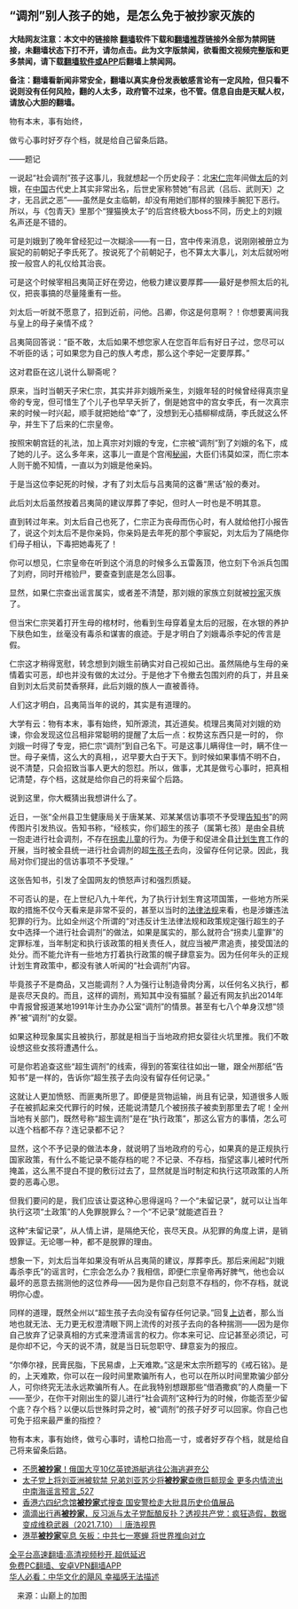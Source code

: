 <!-- 面包屑导航 --> <h2>“调剂”别人孩子的她，是怎么免于被抄家灭族的</h2> <p class="notice"><b>大陆网友注意：本文中的链接除 <a href="https://github.com/bannedbook/fanqiang" >翻墙</a>软件下载和<a href="https://github.com/killgcd/justmysocks/blob/master/README.md">翻墙推荐</a>链接外全部为禁网链接，未翻墙状态下打不开，请勿点击。此为文字版禁闻，欲看图文视频完整版和更多禁闻，请下载<a href="https://github.com/bannedbook/fanqiang">翻墙软件或APP</a>后翻墙上禁闻网。</p><p>备注：翻墙看新闻非常安全，翻墙以真实身份发表敏感言论有一定风险，但只看不说则没有任何风险，翻的人太多，政府管不过来，也不管。信息自由是天赋人权，请放心大胆的翻墙。</b></p>  <div class="entry"> <p>物有本末，事有始终，</p> <p>做亏心事时好歹存个档，就是给自己留条后路。</p> <p>——题记</p> <p>一说起“社会调剂”孩子这事儿，我就想起一个历史段子：北<a href="https://www.bannedbook.org/bnews/tag/%e5%ae%8b%e4%bb%81%e5%ae%97/" class="st_tag internal_tag" rel="tag" title="标签 宋仁宗 下的日志">宋仁宗</a>年间做<a href="https://www.bannedbook.org/bnews/tag/%e5%a4%aa%e5%90%8e/" class="st_tag internal_tag" rel="tag" title="标签 太后 下的日志">太后</a>的刘娥，在<span class='wp_keywordlink_affiliate'><a href="https://www.bannedbook.org/" title="中国" target="_blank">中国</a></span>古代史上其实非常出名，后世史家称赞她“有吕武（吕后、武则天）之才，无吕武之恶”——虽然是女主临朝，却没有用她们那样的狠辣手腕犯下恶行。所以，与《包青天》里那个“狸猫换太子”的后宫终极大boss不同，历史上的刘娥名声还是不错的。</p> <p>可是刘娥到了晚年曾经犯过一次糊涂——有一日，宫中传来消息，说刚刚被册立为宸妃的前朝妃子李氏死了。按说死了个前朝妃子，也不算太大事儿，刘太后就吩咐按一般宫人的礼仪给其治丧。</p> <p>可是这个时候宰相吕夷简正好在旁边，他极力建议要厚葬——最好是参照太后的礼仪，把丧事搞的尽量隆重有一些。</p> <p>刘太后一听就不愿意了，招到近前，问他。吕卿，你这是何意啊？！你想要离间我与皇上的母子亲情不成？</p> <p>吕夷简回答说：“臣不敢，太后如果不想您家人在您百年后有好日子过，您尽可以不听臣的话；可如果您为自己的族人考虑，那么这个李妃一定要厚葬。”</p> <p>这对君臣在这儿说什么聊斋呢？</p>  <p>原来，当时当朝天子宋仁宗，其实并非刘娥所亲生，刘娥年轻的时候曾经得真宗皇帝的专宠，但可惜生了个儿子也早早夭折了，倒是她宫中的宫女李氏，有一次真宗来的时候一时兴起，顺手就把她给“幸”了，没想到无心插柳柳成荫，李氏就这么怀孕，并生下了后来的仁宗皇帝。</p> <p>按照宋朝宫廷的礼法，加上真宗对刘娥的专宠，仁宗被“调剂”到了刘娥的名下，成了她的儿子。这么多年来，这事儿一直是个宫闱<span class='wp_keywordlink'><a href="https://www.bannedbook.org/forum8/" title="中国禁文秘闻" target="_blank">秘闻</a></span>，大臣们讳莫如深，而仁宗本人则干脆不知情，一直以为刘娥是他亲妈。</p> <p>于是当这位李妃死的时候，才有了刘太后与吕夷简的这番“黑话”般的奏对。</p> <p>此后刘太后虽然按着吕夷简的建议厚葬了李妃，但时人一时也是不明其意。</p> <p>直到转过年来。刘太后自己也死了，仁宗正为丧母而伤心时，有人就给他打小报告了，说这个刘太后不是你亲妈，你亲妈是去年死的那个李宸妃，刘太后为了隔绝你们母子相认，下毒把她毒死了！</p> <p>你可以想见，仁宗皇帝在听到这个消息的时候多么五雷轰顶，他立刻下令派兵包围了刘府，同时开棺验尸，要查查到底是怎么回事。</p> <p>显然，如果仁宗查出谣言属实，或者差不清楚，那刘娥的家族立刻就被<a href="https://www.bannedbook.org/bnews/tag/%E6%8A%84%E5%AE%B6/" class="st_tag internal_tag" rel="tag" title="标签 抄家 下的日志">抄家</a>灭族了。</p> <p>但当宋仁宗哭着打开生母的棺材时，他看到生母穿着皇太后的冠服，在水银的养护下肤色如生，丝毫没有毒杀和谋害的痕迹。于是才明白了刘娥毒杀李妃的传言是假。</p> <p>仁宗这才稍得宽慰，转念想到刘娥生前确实对自己视如己出。虽然隔绝与生母的亲情着实可恶，却也并没有做的太过分。于是他才下令撤去包围刘府的兵丁，并且亲自到刘太后灵前焚香祭拜，此后刘娥的族人一直被善待。</p>  <p>人们这才明白，吕夷简当年的说的，其实是有道理的。</p> <p>大学有云：物有本末，事有始终，知所源流，其近道矣。梳理吕夷简对刘娥的劝谏，你会发现这位吕相非常聪明的提醒了太后一点：权势这东西只是一时的， 你刘娥一时得了专宠，把仁宗“调剂”到自己名下。可是这事儿瞒得住一时，瞒不住一世。母子亲情，这么大的真相，，迟早要大白于天下。到时候如果事情不明不白，说不清楚，只会招致当事人更大的怨怼。所以，做事，尤其是做亏心事时，把真相记清楚，存个档，这就是给你自己的将来留个后路。</p> <p>说到这里，你大概猜出我想讲什么了。</p> <p>近日，一张“全州县卫生健康局关于唐某某、邓某某信访事项不予受理<a href="https://www.bannedbook.org/bnews/tag/%E5%91%8A%E7%9F%A5%E4%B9%A6/" class="st_tag internal_tag" rel="tag" title="标签 告知书 下的日志">告知书</a>”的网传图片引发热议。告知书称，“经核实，你们超生的孩子（属第七孩）是由全县统一抱走进行社会调剂，不存在<a href="https://www.bannedbook.org/bnews/tag/%E6%8B%90%E5%8D%96%E5%84%BF%E7%AB%A5/" class="st_tag internal_tag" rel="tag" title="标签 拐卖儿童 下的日志">拐卖儿童</a>的行为。为便于和促进全县<a href="https://www.bannedbook.org/bnews/tag/%e8%ae%a1%e5%88%92%e7%94%9f%e8%82%b2/" class="st_tag internal_tag" rel="tag" title="标签 计划生育 下的日志">计划生育</a>工作的开展，当时被全县统一进行社会调剂的超<a href="https://www.bannedbook.org/bnews/tag/%E7%94%9F%E5%AD%A9%E5%AD%90/" class="st_tag internal_tag" rel="tag" title="标签 生孩子 下的日志">生孩子</a>去向，没留存任何记录。因此，我局对你们提出的信访事项不予受理。”</p> <p>这张告知书，引发了全国网友的愤怒声讨和强烈质疑。</p> <p>不可否认的是，在上世纪八九十年代，为了执行计划生育这项国策，一些地方所采取的措施不仅今天看来是非常不妥的，甚至以当时的<a href="https://www.bannedbook.org/bnews/tag/%E6%B3%95%E5%BE%8B%E6%B3%95%E8%A7%84/" class="st_tag internal_tag" rel="tag" title="标签 法律法规 下的日志">法律法规</a>来看，也是涉嫌违法犯罪的行为。比如全州这个所谓的“对违反计生法律法规和政策规定强行超生的子女中选择一个进行社会调剂”的做法，如果是属实的，那么就符合“拐卖儿童罪”的定罪标准，当年制定和执行该政策的相关责任人，就应当被严肃追责，接受国法的处分。而不能允许有一些地方打着执行政策的幌子肆意妄为。因为任何年头的正规计划生育政策中，都没有骇人听闻的“社会调剂”内容。</p> <p>毕竟孩子不是商品，又岂能调剂？人为强行让制造骨肉分离，以任何名义执行，都是丧尽天良的。而且，这样的调剂，焉知其中没有猫腻？最近有网友扒出2014年中青报曾报道某地1991年计生办办公室“调剂”的情景。甚至有七八个单身汉想“领养”被“调剂”的女婴。</p> <p>如果这种现象属实且被执行，那就是相当于当地政府把女婴往火坑里推。我们不敢设想这些女孩将遭遇什么。</p> <p>可是你若追查这些“超生调剂”的线索，得到的答案往往如出一辙，跟全州那纸“告知书”是一样的，告诉你“超生孩子去向没有留存任何记录。”</p>  <p>这就让人更加愤怒、而匪夷所思了。即便是货物运输，尚且有记录，知道很多人贩子在被抓起来交代罪行的时候，还能说清楚几个被拐孩子被卖到那里去了呢！全州当地有关部门，既然号称“超生调剂”是在“执行政策”，那这么官方的事情，怎么可以连个档都不存？连记录都不记？</p> <p>显然，这个不予记录的做法本身，就说明了当地政府的亏心，如果真的是正规执行国家政策，有什么不能记录不能存档的呢？不记录、不存档，指望这事儿被时代所掩盖，这么黑不提白不提的敷衍过去了，显然就是当时制定和执行这项政策的人所耍的恶毒心思。</p> <p>但我们要问的是，我们应该让耍这种心思得逞吗？一个“未留记录”，就可以让当年执行这项“土政策”的人免罪脱罪么？一个“不记录”就能遮百丑？</p> <p>这种“未留记录”，从人情上讲，是隔绝天伦，丧尽天良。从犯罪的角度上讲，是销毁罪证。无论哪一种，都不是脱罪的理由。</p> <p>想象一下，刘太后当年如果没有听从吕夷简的建议，厚葬李氏。那后来闹起“刘娥毒杀李氏”的谣言时，仁宗会怎么办？我相信，即便仁宗皇帝再好脾气，他也会以最坏的恶意去揣测他的这位养母——因为是你自己刻意不存档的，你不存档，就说明你心虚。</p> <p>同样的道理，既然全州以“超生孩子去向没有留存任何记录。”回复<span class='wp_keywordlink_affiliate'><a href="https://www.bannedbook.org/bnews/weiquan/" title="上访" target="_blank">上访</a></span>者，那么当地也就无法、无力更无权澄清眼下网上流传的对孩子去向的各种揣测——因为是你自己放弃了记录真相的方式来澄清谣言的权力。你本来可记、应记甚至必须记，可是你却不记，今天的说不清，就是当日玩忽职守、肆意妄为的报应。</p> <p>“尔俸尔禄，民膏民脂，下民易虐，上天难欺。”这是宋太宗所题写的《戒石铭》。是的，上天难欺，你可以在一段时间里欺骗所有人，也可以在所以时间里欺骗少部分人，可你终究无法永远欺骗所有人。在此我特别想跟那些“借酒撒疯”的人商量一下——至少，在你干对刚出生的婴儿进行“社会调剂”这种行为的时候，你能否至少留个底？存个档？以便以后世殊时异之时，被“调剂”的孩子好歹可以回家。你自己也可免于招来最严重的指控？</p> <p>物有本末，事有始终，做亏心事时，请枪口抬高一寸，或者好歹存个档，就是给自己将来留条后路。</p> <p></p>  <div id="taboola-mid-1"></div>  <ul class='op-related-articles' title='相关阅读'> <li><a href='https://www.bannedbook.org/bnews/cnnews/20220316/1705380.html' target='_blank'>不愿<b>被抄家</b>！俄国大亨10亿英镑游艇逃往公海逃避充公</a></li> <li><a href='https://www.bannedbook.org/bnews/comments/20220118/1680732.html' target='_blank'>太子党上将刘亚洲被软禁 兄弟刘亚苏少将<b>被抄家</b>查缴巨额现金 更多内情流出 中南海谣言预言_527</a></li> <li><a href='https://www.bannedbook.org/bnews/headline/20210909/1621398.html' target='_blank'>香港六四纪念馆<b>被抄家</b>式搜查 国安警检走大批具历史价值展品</a></li> <li><a href='https://www.bannedbook.org/bnews/bannedvideo/20210710/1589297.html' target='_blank'>滴滴出行再<b>被抄家</b>，反习派与太子党酝酿反扑？透视共产党：疯狂造假，数据变成维稳武器（2021.7.10）｜唐浩视界</a></li> <li><a href='https://www.bannedbook.org/bnews/taiwannews/20210624/1573313.html' target='_blank'>港苹<b>被抄家</b>窒息 矢板：中共七一寒蝉 将世界推向对立</a></li> </ul> <p class="texttj"> <a href="https://github.com/bannedbook/fanqiang/wiki/V2ray%E6%9C%BA%E5%9C%BA" target="_blank">全平台高速翻墙:高清视频秒开,超低延迟</a><br/> <a href="https://github.com/bannedbook/fanqiang/wiki/%E7%A6%81%E9%97%BB%E7%BD%91%E5%AE%89%E5%8D%93%E7%BF%BB%E5%A2%99%E6%96%B0%E9%97%BBAPP" target="_blank">免费PC翻墙、安卓VPN翻墙APP</a><br/> <a href="https://www.bannedbook.org/bnews/comments/20220220/1694796.html" target="_blank">华人必看：中华文化的飓风 幸福感无法描述</a> </p><p class="src-info">　来源：山巅上的加图 </p><a name='sharetosocial'></a>  <div style="margin-bottom:5px;padding-bottom:5px;clear:both"> <div id="archive-pix-1" class="banner-ads"> <!-- AuctionX Display platform tag START --> <div id="27602x728x90x621x_ADSLOT1" clicktrack="%%CLICK_URL_ESC%%"></div>  <!-- AuctionX Display platform tag END --> </div> <div id="archive-pix-2" class="banner-ads"> <!-- AuctionX Display platform tag START --> <div id="27556x300x250x621x_ADSLOT1" clicktrack="%%CLICK_URL_ESC%%" style="margin:0 auto;text-align:center"></div>  <!-- AuctionX Display platform tag END --> </div> </div>  <div id="archive-pix-1" class="banner-ads"> <!-- AuctionX Display platform tag START --> <div id="27603x728x90x621x_ADSLOT1" clicktrack="%%CLICK_URL_ESC%%"></div>  <!-- AuctionX Display platform tag END --> </div> </div><!--END ENTRY--> 
